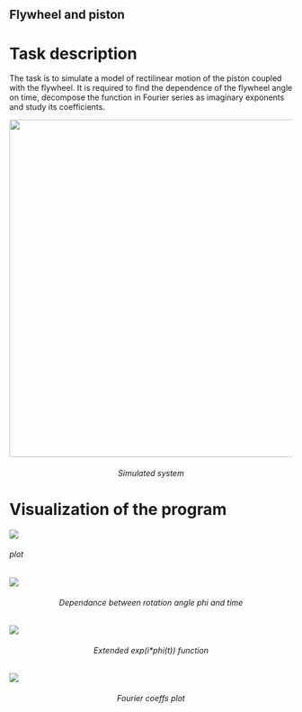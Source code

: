 ## Flywheel and piston

# Task description

The task is to simulate a model of rectilinear motion of the piston coupled with the flywheel.
It is required to find the dependence of the flywheel angle on time, decompose the function in Fourier series as imaginary exponents and study its coefficients. 

<p align="center">
  <img width="600" src="https://github.com/pivp/mathematical-modeling/blob/1691d3fb5d4b0bc96df80a835a400bca8c021ba9/flywheel_and_piston/visualization/system.png">
  <h6 align="center"><em>Simulated system</em></h6>
</p>

# Visualization of the program

![](https://github.com/pivp/mathematical-modeling/blob/1691d3fb5d4b0bc96df80a835a400bca8c021ba9/flywheel_and_piston/visualization/x_t.png)
<h6 align="Dependance between right edge of the rod and time"><em>plot</em></h6>
  
  
![](https://github.com/pivp/mathematical-modeling/blob/1691d3fb5d4b0bc96df80a835a400bca8c021ba9/flywheel_and_piston/visualization/phi_t.png)
<h6 align="center"><em>Dependance between rotation angle phi and time</em></h6>

![](https://github.com/pivp/mathematical-modeling/blob/1691d3fb5d4b0bc96df80a835a400bca8c021ba9/flywheel_and_piston/visualization/exp_i_phi_t.png)
<h6 align="center"><em>Extended exp(i*phi(t)) function</em></h6>

![](https://github.com/pivp/mathematical-modeling/blob/1691d3fb5d4b0bc96df80a835a400bca8c021ba9/flywheel_and_piston/visualization/coeffs.png)
<h6 align="center"><em>Fourier coeffs plot</em></h6>
